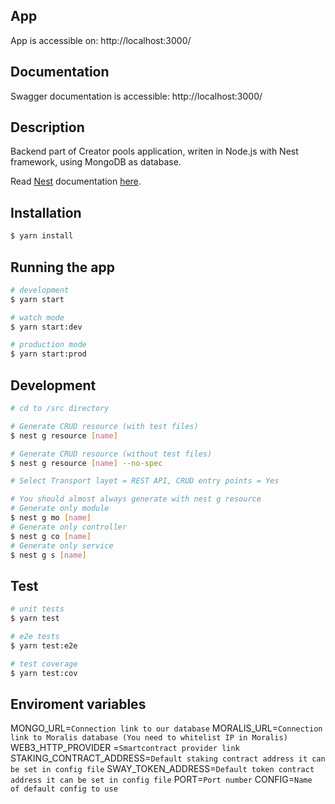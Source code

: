 ## App
App is accessible on:
http://localhost:3000/

## Documentation
Swagger documentation is accessible:
http://localhost:3000/

## Description
Backend part of Creator pools application, writen in Node.js with Nest framework, using MongoDB as database.

Read [Nest](https://github.com/nestjs/nest) documentation [here](https://docs.nestjs.com/).

## Installation

```bash
$ yarn install
```

## Running the app

```bash
# development
$ yarn start

# watch mode
$ yarn start:dev

# production mode
$ yarn start:prod
```

## Development 

```bash
# cd to /src directory

# Generate CRUD resource (with test files)
$ nest g resource [name]

# Generate CRUD resource (without test files)
$ nest g resource [name] --no-spec

# Select Transport layet = REST API, CRUD entry points = Yes

# You should almost always generate with nest g resource
# Generate only module
$ nest g mo [name]
# Generate only controller
$ nest g co [name]
# Generate only service
$ nest g s [name]

```

## Test

```bash
# unit tests
$ yarn test

# e2e tests
$ yarn test:e2e

# test coverage
$ yarn test:cov
```

## Enviroment variables

MONGO_URL=`Connection link to our database`
MORALIS_URL=`Connection link to Moralis database (You need to whitelist IP in Moralis)`
WEB3_HTTP_PROVIDER =`Smartcontract provider link`
STAKING_CONTRACT_ADDRESS=`Default staking contract address it can be set in config file`
SWAY_TOKEN_ADDRESS=`Default token contract address it can be set in config file`
PORT=`Port number`
CONFIG=`Name of default config to use`


